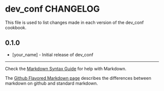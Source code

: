 dev_conf CHANGELOG
==================

This file is used to list changes made in each version of the dev_conf cookbook.

0.1.0
-----
- [your_name] - Initial release of dev_conf

- - -
Check the [Markdown Syntax Guide](http://daringfireball.net/projects/markdown/syntax) for help with Markdown.

The [Github Flavored Markdown page](http://github.github.com/github-flavored-markdown/) describes the differences between markdown on github and standard markdown.
